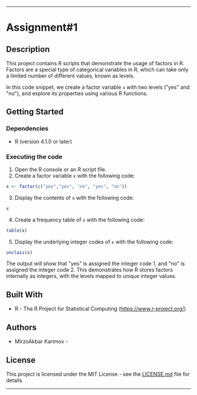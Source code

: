 

---

# Assignment#1

## Description

This project contains R scripts that demonstrate the usage of factors in R. Factors are a special type of categorical variables in R, which can take only a limited number of different values, known as levels.

In this code snippet, we create a factor variable `x` with two levels ("yes" and "no"), and explore its properties using various R functions.

## Getting Started

### Dependencies

* R (version 4.1.0 or later)

### Executing the code

1. Open the R console or an R script file.
2. Create a factor variable `x` with the following code:
```R
x <- factor(c("yes","yes", "no", "yes", "no"))
```
3. Display the contents of `x` with the following code:
```R
x
```
4. Create a frequency table of `x` with the following code:
```R
table(x)
```
5. Display the underlying integer codes of `x` with the following code:
```R
unclass(x)
```
The output will show that "yes" is assigned the integer code 1, and "no" is assigned the integer code 2. This demonstrates how R stores factors internally as integers, with the levels mapped to unique integer values.

## Built With

* R - The R Project for Statistical Computing (<https://www.r-project.org/>)

## Authors

* MIrzoAkbar Karimov - 

## License

This project is licensed under the MIT License - see the [LICENSE.md](LICENSE.md) file for details


---
